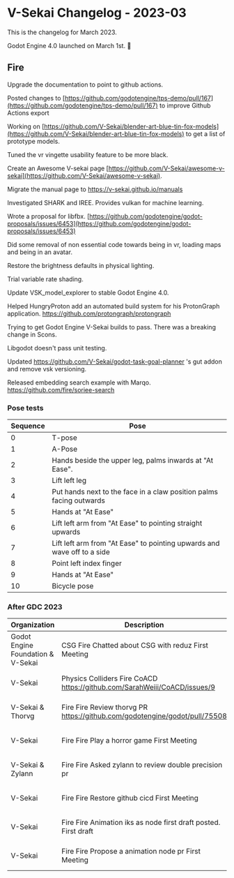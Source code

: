 # V-Sekai Changelog - 2023-03

This is the changelog for March 2023.

Godot Engine 4.0 launched on March 1st. 🎉

## Fire

Upgrade the documentation to point to github actions.

Posted changes to [https://github.com/godotengine/tps-demo/pull/167](https://github.com/godotengine/tps-demo/pull/167) to improve Github Actions export

Working on [https://github.com/V-Sekai/blender-art-blue-tin-fox-models](https://github.com/V-Sekai/blender-art-blue-tin-fox-models) to get a list of prototype models.

Tuned the vr vingette usability feature to be more black.

Create an Awesome V-sekai page [https://github.com/V-Sekai/awesome-v-sekai](https://github.com/V-Sekai/awesome-v-sekai).

Migrate the manual page to https://v-sekai.github.io/manuals

Investigated SHARK and IREE. Provides vulkan for machine learning.

Wrote a proposal for libfbx. [https://github.com/godotengine/godot-proposals/issues/6453](https://github.com/godotengine/godot-proposals/issues/6453)

Did some removal of non essential code towards being in vr, loading maps and being in an avatar.

Restore the brightness defaults in physical lighting.

Trial variable rate shading.

Update VSK_model_explorer to stable Godot Engine 4.0.

Helped HungryProton add an automated build system for his ProtonGraph application. https://github.com/protongraph/protongraph

Trying to get Godot Engine V-Sekai builds to pass. There was a breaking change in Scons.

Libgodot doesn't pass unit testing.

Updated https://github.com/V-Sekai/godot-task-goal-planner 's gut addon and remove vsk versioning.

Released embedding search example with Marqo. https://github.com/fire/soriee-search

### Pose tests

 Sequence | Pose 
---|---
 0 | T-pose 
 1 | A-Pose 
 2 | Hands beside the upper leg, palms inwards at "At Ease".
 3 | Lift left leg 
 4 | Put hands next to the face in a claw position palms facing outwards 
 5 | Hands at "At Ease" 
 6 | Lift left arm from "At Ease" to pointing straight upwards 
 7 | Lift left arm from "At Ease" to pointing upwards and wave off to a side
 8 | Point left index finger 
 9 | Hands at "At Ease" 
 10 | Bicycle pose 
 
### After GDC 2023
 
Organization | Description | date
---|---|---
Godot Engine Foundation & V-Sekai | CSG	Fire	Chatted about CSG with reduz	First Meeting	|	2023-03-30 00:00:00
V-Sekai | Physics Colliders	Fire	CoACD https://github.com/SarahWeiii/CoACD/issues/9	| 2023-03-30 00:00:00
V-Sekai & Thorvg | Fire 	Fire	Review thorvg PR https://github.com/godotengine/godot/pull/75508	|	2023-03-30 00:00:00
V-Sekai | Fire	Fire	Play a horror game	First Meeting	|	2023-03-30 00:00:00
V-Sekai & Zylann | Fire	Fire	Asked zylann to review double precision pr |	2023-03-30 00:00:00			
V-Sekai | Fire	Fire	Restore github cicd	First Meeting	|	2023-03-30 00:00:00
V-Sekai | Fire	Fire	Animation iks as node first draft posted.	First draft	|	2023-03-30 00:00:00
V-Sekai | Fire	Fire	Propose a animation node pr	First Meeting	|	2023-03-30 00:00:00
